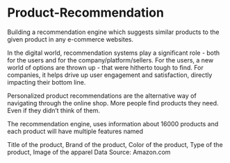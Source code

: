 # Product-Recommendation
Building a recommendation engine which suggests  similar products to the given product  in any e-commerce websites.

In the digital world, recommendation systems play a significant role - both for the users and for the company/platform/sellers.
For the users, a new world of options are thrown up - that were hitherto tough to find. For companies, it helps drive up user engagement and satisfaction, directly impacting their bottom line.

Personalized product recommendations are the alternative way of navigating through the online shop. More people find products they need. Even if they didn’t think of them.

The recommendation engine, uses information about 16000 products and  each product will have multiple features named

Title of the product,
Brand of the product,
Color of the product,
Type of the product,
Image of the apparel
Data Source: Amazon.com
